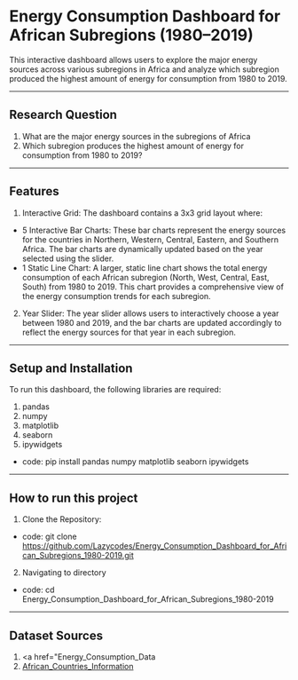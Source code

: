 # Energy Consumption Dashboard for African Subregions (1980–2019)

This interactive dashboard allows users to explore the major energy sources across various subregions in Africa and analyze which subregion produced the highest amount of energy for consumption from 1980 to 2019.

---

## Research Question

1. What are the major energy sources in the subregions of Africa
2. Which subregion produces the highest amount of energy for consumption from 1980 to 2019?

---

## Features

1. Interactive Grid: The dashboard contains a 3x3 grid layout where:
- 5 Interactive Bar Charts: These bar charts represent the energy sources for the countries in Northern, Western, Central, Eastern, and Southern Africa. The bar charts are dynamically updated based on the year selected using the slider.
- 1 Static Line Chart: A larger, static line chart shows the total energy consumption of each African subregion (North, West, Central, East, South) from 1980 to 2019. This chart provides a comprehensive view of the energy consumption trends for each subregion.
2. Year Slider: The year slider allows users to interactively choose a year between 1980 and 2019, and the bar charts are updated accordingly to reflect the energy sources for that year in each subregion.

---

## Setup and Installation

To run this dashboard, the following libraries are required:
  1. pandas
  2. numpy
  3. matplotlib
  4. seaborn
  5. ipywidgets
- code: pip install pandas numpy matplotlib seaborn ipywidgets

---

## How to run this project

1. Clone the Repository:
- code: git clone https://github.com/Lazycodes/Energy_Consumption_Dashboard_for_African_Subregions_1980-2019.git
2. Navigating to directory
- code: cd Energy_Consumption_Dashboard_for_African_Subregions_1980-2019

---

## Dataset Sources
1. <a href="Energy_Consumption_Data</a>
2. <a href="https://www.worldometers.info/geography/how-many-countries-in-africa/">African_Countries_Information</a>
